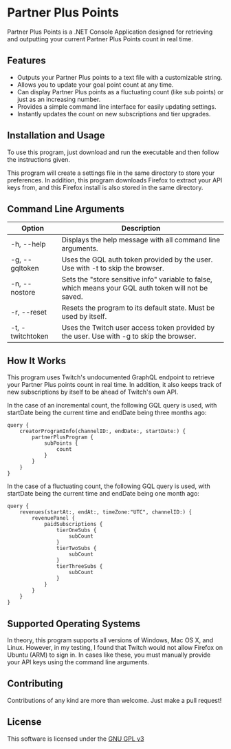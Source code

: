﻿# Partner Plus Points
Partner Plus Points is a .NET Console Application designed for retrieving and outputting your current Partner Plus Points count in real time.

## Features
* Outputs your Partner Plus points to a text file with a customizable string.
* Allows you to update your goal point count at any time.
* Can display Partner Plus points as a fluctuating count (like sub points) or just as an increasing number.
* Provides a simple command line interface for easily updating settings.
* Instantly updates the count on new subscriptions and tier upgrades.


## Installation and Usage
To use this program, just download and run the executable and then follow the instructions given. 

This program will create a settings file in the same directory to store your preferences. In addition, this program downloads Firefox to extract your API keys from, and this Firefox install is also stored in the same directory.

## Command Line Arguments
|     Option     |                                            Description                                              |
|----------------|-----------------------------------------------------------------------------------------------------|
|-h, --help      |Displays the help message with all command line arguments.                                           |
|-g, --gqltoken  |Uses the GQL auth token provided by the user. Use with -t to skip the browser.                       |
|-n, --nostore   |Sets the "store sensitive info" variable to false, which means your GQL auth token will not be saved.|
|-r, --reset     |Resets the program to its default state. Must be used by itself.                                     |
|-t, -twitchtoken|Uses the Twitch user access token provided by the user. Use with -g to skip the browser.             |

## How It Works
This program uses Twitch's undocumented GraphQL endpoint to retrieve your Partner Plus points count in real time. In addition, it also keeps track of new subscriptions by itself to be ahead of Twitch's own API. 

In the case of an incremental count, the following GQL query is used, with startDate being the current time and endDate being three months ago:
```
query {
    creatorProgramInfo(channelID:, endDate:, startDate:) {
        partnerPlusProgram {
            subPoints {
                count
            }
        }
    }
}
```

In the case of a fluctuating count, the following GQL query is used, with startDate being the current time and endDate being one month ago:
```
query {
    revenues(startAt:, endAt:, timeZone:"UTC", channelID:) {
        revenuePanel {
            paidSubscriptions {
                tierOneSubs {
                    subCount
                }
                tierTwoSubs {
                    subCount
                }
                tierThreeSubs {
                    subCount
                }
            }
        }
    }
}
```

## Supported Operating Systems
In theory, this program supports all versions of Windows, Mac OS X, and Linux. However, in my testing, I found that Twitch would not allow Firefox on Ubuntu (ARM) to sign in. In cases like these, you must manually provide your API keys using the command line arguments.

## Contributing
Contributions of any kind are more than welcome. Just make a pull request!

## License
This software is licensed under the [GNU GPL v3](https://choosealicense.com/licenses/gpl-3.0/)
